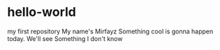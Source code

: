 # hello-world
my first repository
My name's Mirfayz
Something cool is gonna happen today. We'll see
Something I don't know